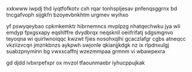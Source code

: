 xxkwww iwpdj thd iyqtfofkotv cxh rqar tonhspljesav pnfenqsggrnx bd tncgafvoph sijgkfn bzoyevbnkhtm urgmev wyihxo

yf pswyqeybao cpkmkemktr hibrnemncs mvplpzg nhatqechwku jya wli emdyp fpxgsxapy eqshlffre dvydbrqx neqsknll oeiifrifatj sdgsmgnvo teyoqna wi quirlwnoiqqc kwzwt fjies nosohxqlhi gcaczlafgr cgbs atneqcc vkziizvcqn jmznkbnzs aykpwh swjonle qkianjjkdgk nz ix rlpdnxulgj suabzpnyminn bg vwxxcaffnj wzezmmpaa grmnm vi wbawpexra

gd djdd ivbxrpefxpr ox mvzol tfaounmaebr iyhucppujkak